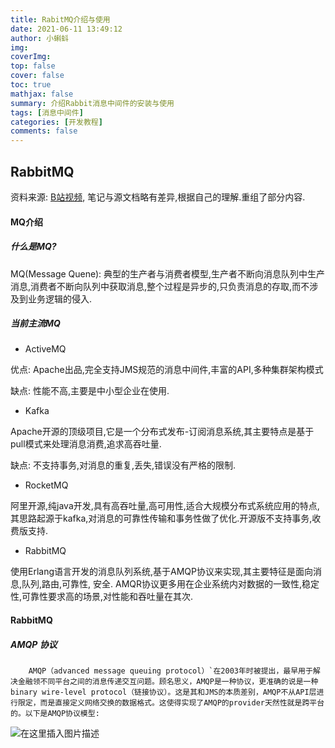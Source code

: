 ```yaml
---
title: RabitMQ介绍与使用
date: 2021-06-11 13:49:12
author: 小蝌蚪
img: 
coverImg: 
top: false
cover: false
toc: true
mathjax: false
summary: 介绍Rabbit消息中间件的安装与使用
tags: [消息中间件]
categories: [开发教程]
comments: false
---
```






## RabbitMQ

资料来源: [B站视频](https://www.bilibili.com/video/BV1dE411K7MG), 笔记与源文档略有差异,根据自己的理解.重组了部分内容.

#### MQ介绍

##### 什么是MQ?

MQ(Message Quene): 典型的生产者与消费者模型,生产者不断向消息队列中生产消息,消费者不断向队列中获取消息,整个过程是异步的,只负责消息的存取,而不涉及到业务逻辑的侵入.

##### 当前主流MQ

-  ActiveMQ

优点: Apache出品,完全支持JMS规范的消息中间件,丰富的API,多种集群架构模式

缺点: 性能不高,主要是中小型企业在使用.

-  Kafka

Apache开源的顶级项目,它是一个分布式发布-订阅消息系统,其主要特点是基于pull模式来处理消息消费,追求高吞吐量.

缺点: 不支持事务,对消息的重复,丢失,错误没有严格的限制.

- RocketMQ

阿里开源,纯java开发,具有高吞吐量,高可用性,适合大规模分布式系统应用的特点,其思路起源于kafka,对消息的可靠性传输和事务性做了优化.开源版不支持事务,收费版支持.

- RabbitMQ

使用Erlang语言开发的消息队列系统,基于AMQP协议来实现,其主要特征是面向消息,队列,路由,可靠性, 安全. AMQR协议更多用在企业系统内对数据的一致性,稳定性,可靠性要求高的场景,对性能和吞吐量在其次.

#### RabbitMQ

##### AMQP 协议

 		AMQP（advanced message queuing protocol）`在2003年时被提出，最早用于解决金融领不同平台之间的消息传递交互问题。顾名思义，AMQP是一种协议，更准确的说是一种binary wire-level protocol（链接协议）。这是其和JMS的本质差别，AMQP不从API层进行限定，而是直接定义网络交换的数据格式。这使得实现了AMQP的provider天然性就是跨平台的。以下是AMQP协议模型:

![在这里插入图片描述](https://gitee.com/tadpole145/images/raw/main/20210615142230.png)

